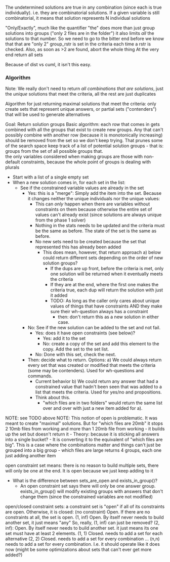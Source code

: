 The undetermined solutions are true in any combination (since each is true individually).  i.e. they are combinatorial solutions.
If a given variable is still combinatorial, it means that solution represents N individual solutions

"Only/Exactly", much like the quantifier "the" does more than just group solutions into groups ("only 2 files are in the folder") it also limits *all* the solutions to that number. So we need to go to the bitter end before we know that that are "only 2" group_rstr is set in the criteria each time a rstr is checked.
    Also, as soon as >2 are found, abort the whole thing
    At the very end return all sets

Because of dist vs cuml, it isn't this easy.

### Algorithm
Note: We really don't need to return *all combinations that are solutions*, just the *unique* solutions that meet the criteria, all the rest are just duplicates

Algorithm for just returning maximal solutions that meet the criteria: only create sets that represent unique answers, or partial sets ("contenders") that will be used to generate alternatives

Goal: Return solution groups
Basic algorithm: each row that comes in gets combined with all the groups that exist to create new groups. 
    Any that can't possibly combine with another row (because it is monotonically increasing) should be removed from the set so we don't keep trying. That prunes some of the search space
    keep track of a list of potential solution groups - that is: groups from the set of all possible groups that.  
    the only variables considered when making groups are those with non-default constraints, 
    because the whole point of groups is dealing with plurals

- Start with a list of a single empty set
- When a new solution comes in, for each set in the list:
  - See if the constrained variable values are already in the set
    - Yes: this is a "merge": Simply add the item into the set. Because it changes neither the unique individuals nor the unique values:
      - This can *only* happen when there are variables without constraints on them because otherwise the entire set of values can't already exist (since solutions are always unique from the phase 1 solver)
      - Nothing in the stats needs to be updated and the criteria must be the same as before. The state of the set is the same as before.
      - No new sets need to be created because the set that represented this has already been added
        - This does mean, however, that return approach a) below could return different sets depending on the order of new solution groups?
          - If the dups are up front, before the criteria is met, only one solution will be returned when it eventually meets the criteria
          - If they are at the end, where the first one makes the criteria true, each dup will return the solution with just it added
          - TODO: As long as the caller only cares about unique values of things that have constraints AND they make sure their wh-question always has a constraint
            - then: don't return this as a new solution in either case.
    - No: See if the new solution can be added to the set and not fail.
      - Yes: does it have open constraints (see below)?
        - Yes: add it to the set
        - No: create a copy of the set and add this element to the copy. Add the set to the set list.
      - No: Done with this set, check the next.
    - Then: decide what to return. Options:
      a) We could always return every set that was created or modified that meets the criteria (some may be contenders). Used for wh-questions and commands.
        - Current behavior
      b) We could return any answer that had a constrained value that hadn't been seen that was added to a list that meets the criteria. Used for yes/no and propositions. 
      - Think about this. 
        - "which files are in two folders" would return the same list over and over with just a new item added for a). 

NOTE: see TODO above
NOTE: 
This notion of open is problematic. It was meant to create "maximal" solutions. But for "which files are 20mb" it stops 2 10mb files from working and more than 1 20mb file from working
    - it builds up the set but doesn't return it
    - Theory: because it is sticking all answers into a single bucket?
        - It is converting it to the equivalent of "which files are big". This is a case where the combinations matter and things can't just be grouped into a big group
        - which files are large returns 4 groups, each one just adding another item

open constraint set means: there is no reason to build multiple sets, there will only be one at the end. It is open because we just keep adding to it
  - What is the difference between sets_are_open and exists_in_group()? 
    - An open constraint set says there will only be one answer group.  exists_in_group() will modify existing groups with answers that
      don't change them (since the constrained variables are not modified)

open/closed constraint sets: a constraint set is "open" if all of its constraints are open. Otherwise, it is closed:
    (no constraint) Open. If there are no constraints at all, the set is open.
    (1, inf) Open. By itself never needs to build another set, it just means "any"
        So, really, (1, inf) can just be removed?
    (2, inf): Open.  By itself never needs to build another set. it just means its one set must have at least 2 elements.
    (1, 1) Closed. needs to add a set for each alternative
    (2, 2) Closed. needs to add a set for every combination
    ...
    (n,n) needs to add a set for every combination. I.e. it should operate like it does now (might be some optimizations about sets that can't ever get more added?)